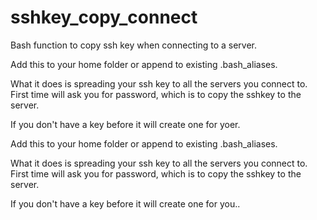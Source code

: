 # sshkey_copy_connect
Bash function to copy ssh key when connecting to a server.

Add this to your home folder or append to existing .bash_aliases.

What it does is spreading your ssh key to all the servers you connect to.
First time will ask you for password, which is to copy the sshkey to the server.

If you don't have a key before it will create one for yoer.

Add this to your home folder or append to existing .bash_aliases.

What it does is spreading your ssh key to all the servers you connect to.
First time will ask you for password, which is to copy the sshkey to the server.

If you don't have a key before it will create one for you..
